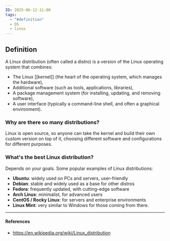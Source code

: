 ```yaml
---
ID: 2025-06-12-11:00
tags:
  - "#definition"
  - OS
  - linux
---
```

## Definition

A Linux distribution (often called a distro) is a version of the Linux operating system that combines:
- The Linux [[kernel]] (the heart of the operating system, which manages the hardware),
- Additional software (such as tools, applications, libraries),
- A package management system (for installing, updating, and removing software),
- A user interface (typically a command-line shell, and often a graphical environment).

###  Why are there so many distributions?

Linux is open source, so anyone can take the kernel and build their own custom version on top of it, choosing different software and configurations for different purposes.

### What's the best Linux distribution?

Depends on your goals. Some popular examples of Linux distributions:
- **Ubuntu**: widely used on PCs and servers, user-friendly
- **Debian**: stable and widely used as a base for other distros
- **Fedora**: frequently updated, with cutting-edge software
- **Arch Linux**: minimalist, for advanced users
- **CentOS / Rocky Linux**: for servers and enterprise environments
- **Linux Mint**: very similar to Windows for those coming from there.

---
#### References
- https://en.wikipedia.org/wiki/Linux_distribution